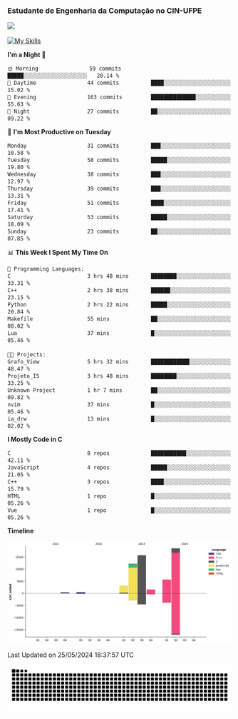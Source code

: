 
### Estudante de Engenharia da Computação no CIN-UFPE
<div>
      <!--<img width=400 src="https://github-readme-stats.vercel.app/api?username=Zed201&show_icons=true&theme=tokyonight" /-->
      <img width=400 src='https://leetcode.card.workers.dev/Zed201?theme=nord&font=baloo&extension=null' />
</div>


[![My Skills](https://skillicons.dev/icons?i=c,cpp,py,java,neovim&theme=dark)](https://skillicons.dev)

<!--START_SECTION:waka-->
**I'm a Night 🦉** 

```text
🌞 Morning                59 commits          █████░░░░░░░░░░░░░░░░░░░░   20.14 % 
🌆 Daytime                44 commits          ████░░░░░░░░░░░░░░░░░░░░░   15.02 % 
🌃 Evening                163 commits         ██████████████░░░░░░░░░░░   55.63 % 
🌙 Night                  27 commits          ██░░░░░░░░░░░░░░░░░░░░░░░   09.22 % 
```
📅 **I'm Most Productive on Tuesday** 

```text
Monday                   31 commits          ███░░░░░░░░░░░░░░░░░░░░░░   10.58 % 
Tuesday                  58 commits          █████░░░░░░░░░░░░░░░░░░░░   19.80 % 
Wednesday                38 commits          ███░░░░░░░░░░░░░░░░░░░░░░   12.97 % 
Thursday                 39 commits          ███░░░░░░░░░░░░░░░░░░░░░░   13.31 % 
Friday                   51 commits          ████░░░░░░░░░░░░░░░░░░░░░   17.41 % 
Saturday                 53 commits          █████░░░░░░░░░░░░░░░░░░░░   18.09 % 
Sunday                   23 commits          ██░░░░░░░░░░░░░░░░░░░░░░░   07.85 % 
```


📊 **This Week I Spent My Time On** 

```text
💬 Programming Languages: 
C                        3 hrs 48 mins       ████████░░░░░░░░░░░░░░░░░   33.31 % 
C++                      2 hrs 38 mins       ██████░░░░░░░░░░░░░░░░░░░   23.15 % 
Python                   2 hrs 22 mins       █████░░░░░░░░░░░░░░░░░░░░   20.84 % 
Makefile                 55 mins             ██░░░░░░░░░░░░░░░░░░░░░░░   08.02 % 
Lua                      37 mins             █░░░░░░░░░░░░░░░░░░░░░░░░   05.46 % 

🐱‍💻 Projects: 
Grafo_View               5 hrs 32 mins       ████████████░░░░░░░░░░░░░   48.47 % 
Projeto_IS               3 hrs 48 mins       ████████░░░░░░░░░░░░░░░░░   33.25 % 
Unknown Project          1 hr 7 mins         ██░░░░░░░░░░░░░░░░░░░░░░░   09.82 % 
nvim                     37 mins             █░░░░░░░░░░░░░░░░░░░░░░░░   05.46 % 
ia_drw                   13 mins             █░░░░░░░░░░░░░░░░░░░░░░░░   02.02 % 
```

**I Mostly Code in C** 

```text
C                        8 repos             ███████████░░░░░░░░░░░░░░   42.11 % 
JavaScript               4 repos             █████░░░░░░░░░░░░░░░░░░░░   21.05 % 
C++                      3 repos             ████░░░░░░░░░░░░░░░░░░░░░   15.79 % 
HTML                     1 repo              █░░░░░░░░░░░░░░░░░░░░░░░░   05.26 % 
Vue                      1 repo              █░░░░░░░░░░░░░░░░░░░░░░░░   05.26 % 
```



**Timeline**

![Lines of Code chart](https://raw.githubusercontent.com/Zed201/Zed201/master/assets/bar_graph.png)


 Last Updated on 25/05/2024 18:37:57 UTC
<!--END_SECTION:waka-->

<picture>
  <source media="(prefers-color-scheme: dark)" srcset="https://github.com/Zed201/Zed201/blob/output/github-contribution-grid-snake-dark.svg" />
  <img alt="github-snake" src="https://github.com/Zed201/Zed201/blob/output/github-contribution-grid-snake-dark.svg" />
</picture>
